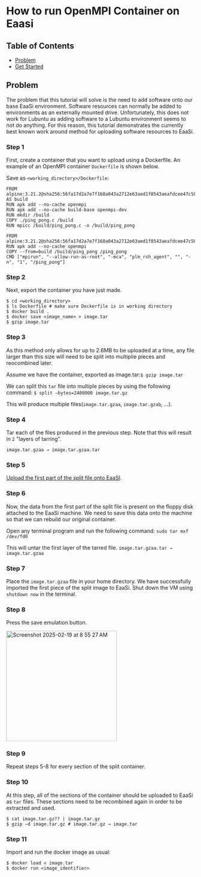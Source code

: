 # How to run OpenMPI Container on Eaasi

## Table of Contents
- [Problem](#problem)
- [Get Started](#step-1)

## Problem
The problem that this tutorial will solve is the need to add software onto our base EaaSi environment. ​Software resources can normally be added to 
environments as an externally mounted drive​. Unfortunately, this does not work for Lubuntu as adding software to a Lubuntu environment seems to not do anything. For this reason,
this tutorial demonstrates the currently best known work around method for uploading software resources to EaaSi. 

### Step 1
First, create a container that you want to upload using a Dockerfile​. An example of an OpenMPI container `Dockerfile` is shown below. 

Save as `<working_directory>/Dockerfile`:
```
FROM alpine:3.21.2@sha256:56fa17d2a7e7f168a043a2712e63aed1f8543aeafdcee47c58dcffe38ed51099 AS build​
RUN apk add --no-cache openmpi​
RUN apk add --no-cache build-base openmpi-dev​
RUN mkdir /build​
COPY ./ping_pong.c /build​
RUN mpicc /build/ping_pong.c -o /build/ping_pong​

FROM alpine:3.21.2@sha256:56fa17d2a7e7f168a043a2712e63aed1f8543aeafdcee47c58dcffe38ed51099​
RUN apk add --no-cache openmpi​
COPY --from=build /build/ping_pong /ping_pong​
CMD ["mpirun", "--allow-run-as-root", "-mca", "plm_rsh_agent", "", "-n", "1", "/ping_pong"]​
```

### Step 2
Next, export the container you have just made. 

```
$ cd <working_directory>
$ ls Dockerfile # make sure Dockerfile is in working directory
$ docker build .
$ docker save <image_name> > image.tar​
$ gzip image.tar
```

### Step 3
As this method only allows for up to 2.6MB to be uploaded at a time, any file larger than this size will need to be split into multiplie pieces and reocombined later. 

Assume we have the container, exported as image.tar:​
`$ gzip image.tar​`

We can split this `tar` file into multiple pieces by using the following command: 
`$ split –bytes=2400000 image.tar.gz​`

This will produce multiple files(`image.tar.gzaa`, `image.tar.gzab`, ...). 

### Step 4
Tar each of the files produced in the previous step. Note that this will result in `2` "layers of tarring". 

`image.tar.gzaa → image.tar.gzaa.tar​​`

### Step 5
[Upload the first part of the split file onto EaaSI](./INDIVIDUAL_FILE.md).

### Step 6
Now, the data from the first part of the split file is present on the floppy disk attached to the EaaSi machine. We need to save this data onto the machine so that we can rebuild our original container. 

Open any terminal program and run the following command: 
`sudo tar mxf /dev/fd0​​`

This will untar the first layer of the tarred file. 
`image.tar.gzaa.tar → image.tar.gzaa​​`

### Step 7
Place the `image.tar.gzaa​​` file in your home directory. We have successfully imported the first piece of the split image to EaaSi. Shut down the VM using `shutdown now` in the terminal. 

### Step 8
Press the save emulation button. 

<img width="295" alt="Screenshot 2025-02-19 at 8 55 27 AM" src="https://github.com/user-attachments/assets/f65a0979-366f-49c7-bef2-343b978c6d9f" />

### Step 9
Repeat steps 5-8 for every section of the split container. 

### Step 10
At this step, all of the sections of the container should be uploaded to EaaSi as `tar` files. These sections need to be recombined again in order to be extracted and used. 

```
$ cat image.tar.gz?? | image.tar.gz​
$ gzip –d image.tar.gz # image.tar.gz → image.tar​
```

### Step 11
Import and run the docker image as usual:

```
$ docker load < image.tar​
$ docker run <image_identifier>​
```
